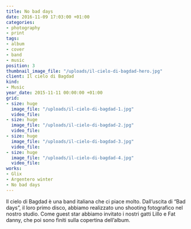 ```yaml
---
title: No bad days
date: 2016-11-09 17:03:00 +01:00
categories:
- photography
- print
tags:
- album
- cover
- band
- music
position: 3
thumbnail_image_file: "/uploads/il-cielo-di-bagdad-hero.jpg"
client: Il cielo di Bagdad
kind:
- Music
year_date: 2015-11-11 00:00:00 +01:00
grid:
- size: huge
  image_file: "/uploads/il-cielo-di-bagdad-1.jpg"
  video_file: 
- size: huge
  image_file: "/uploads/il-cielo-di-bagdad-2.jpg"
  video_file: 
- size: huge
  image_file: "/uploads/il-cielo-di-bagdad-3.jpg"
  video_file: 
- size: huge
  image_file: "/uploads/il-cielo-di-bagdad-4.jpg"
  video_file: 
works:
- Glix
- Argentero winter
- No bad days
---
```


Il cielo di Bagdad è una band italiana che ci piace molto.
Dall’uscita di “Bad days”, il loro primo disco, abbiamo realizzato uno shooting fotografico nel nostro studio. Come guest star abbiamo invitato i nostri gatti Lillo e Fat danny, che poi sono finiti sulla copertina dell’album.
